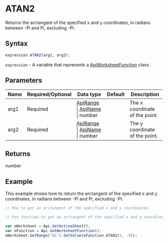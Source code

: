 # ATAN2

Returns the arctangent of the specified x and y coordinates, in radians between -Pi and Pi, excluding -Pi.

## Syntax

```javascript
expression.ATAN2(arg1, arg2);
```

`expression` - A variable that represents a [ApiWorksheetFunction](../ApiWorksheetFunction.md) class.

## Parameters

| **Name** | **Required/Optional** | **Data type** | **Default** | **Description** |
| ------------- | ------------- | ------------- | ------------- | ------------- |
| arg1 | Required | [ApiRange](../../ApiRange/ApiRange.md) \| [ApiName](../../ApiName/ApiName.md) \| number |  | The x coordinate of the point. |
| arg2 | Required | [ApiRange](../../ApiRange/ApiRange.md) \| [ApiName](../../ApiName/ApiName.md) \| number |  | The y coordinate of the point. |

## Returns

number

## Example

This example shows how to return the arctangent of the specified x and y coordinates, in radians between -Pi and Pi, excluding -Pi.

```javascript editor-xlsx
// How to get an arctangent of the specified x and y coordinates.

// Use function to get an arctangent of the specified x and y coordinates in radians.

var oWorksheet = Api.GetActiveSheet();
var oFunction = Api.GetWorksheetFunction();
oWorksheet.GetRange("A1").SetValue(oFunction.ATAN2(1, -9));
```
